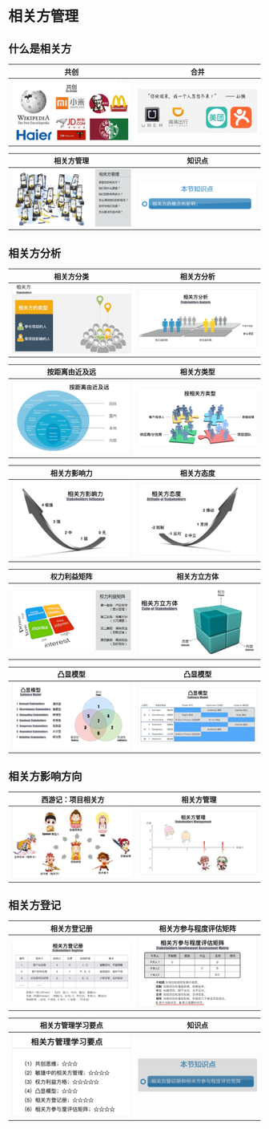 # 相关方管理

## 什么是相关方

|                             共创                             |                             合并                             |
| :----------------------------------------------------------: | :----------------------------------------------------------: |
| ![image-20210321094758584](_images/相关方管理/image-20210321094758584.png) | ![image-20210321094913650](_images/相关方管理/image-20210321094913650.png) |

|                          相关方管理                          |                            知识点                            |
| :----------------------------------------------------------: | :----------------------------------------------------------: |
| ![image-20210321095006550](_images/相关方管理/image-20210321095006550.png) | ![image-20210321095033554](_images/相关方管理/image-20210321095033554.png) |

## 相关方分析

|                          相关方分类                          |                          相关方分析                          |
| :----------------------------------------------------------: | :----------------------------------------------------------: |
| ![image-20210321095210566](_images/相关方管理/image-20210321095210566.png) | ![image-20210321095837984](_images/相关方管理/image-20210321095837984.png) |

|                        按距离由近及远                        |                          相关方类型                          |
| :----------------------------------------------------------: | :----------------------------------------------------------: |
| ![image-20210321095928837](_images/相关方管理/image-20210321095928837.png) | ![image-20210321100007506](_images/相关方管理/image-20210321100007506.png) |

|                         相关方影响力                         |                          相关方态度                          |
| :----------------------------------------------------------: | :----------------------------------------------------------: |
| ![image-20210321100128798](_images/相关方管理/image-20210321100128798.png) | ![image-20210321100210926](_images/相关方管理/image-20210321100210926.png) |

|                         权力利益矩阵                         |                         相关方立方体                         |
| :----------------------------------------------------------: | :----------------------------------------------------------: |
| ![image-20210321100520711](_images/相关方管理/image-20210321100520711.png) | ![image-20210321100603704](_images/相关方管理/image-20210321100603704.png) |

|                           凸显模型                           |                           凸显模型                           |
| :----------------------------------------------------------: | :----------------------------------------------------------: |
| ![image-20210321100737407](_images/相关方管理/image-20210321100737407.png) | ![image-20210321100914691](_images/相关方管理/image-20210321100914691.png) |

## 相关方影响方向

|                      西游记：项目相关方                      |                          相关方管理                          |
| :----------------------------------------------------------: | :----------------------------------------------------------: |
| ![image-20210321101519936](_images/相关方管理/image-20210321101519936.png) | ![image-20210321101830049](_images/相关方管理/image-20210321101830049.png) |

## 相关方登记

|                         相关方登记册                         | 相关方参与程度评估矩阵                                       |
| :----------------------------------------------------------: | ------------------------------------------------------------ |
| ![image-20210321102259205](_images/相关方管理/image-20210321102259205.png) | ![image-20210321102407586](_images/相关方管理/image-20210321102407586.png) |

|                      相关方管理学习要点                      |                            知识点                            |
| :----------------------------------------------------------: | :----------------------------------------------------------: |
| ![image-20210321102507578](_images/相关方管理/image-20210321102507578.png) | ![image-20210321102527102](_images/相关方管理/image-20210321102527102.png) |







